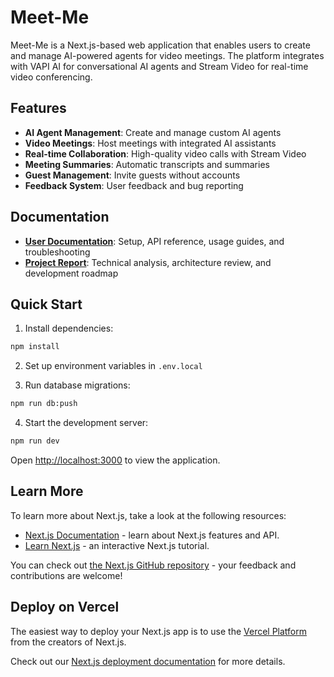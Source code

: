 # Meet-Me

Meet-Me is a Next.js-based web application that enables users to create and manage AI-powered agents for video meetings. The platform integrates with VAPI AI for conversational AI agents and Stream Video for real-time video conferencing.

## Features

- **AI Agent Management**: Create and manage custom AI agents
- **Video Meetings**: Host meetings with integrated AI assistants
- **Real-time Collaboration**: High-quality video calls with Stream Video
- **Meeting Summaries**: Automatic transcripts and summaries
- **Guest Management**: Invite guests without accounts
- **Feedback System**: User feedback and bug reporting

## Documentation

- **[User Documentation](docs/README.md)**: Setup, API reference, usage guides, and troubleshooting
- **[Project Report](docs/PROJECT_REPORT.md)**: Technical analysis, architecture review, and development roadmap

## Quick Start

1. Install dependencies:
```bash
npm install
```

2. Set up environment variables in `.env.local`

3. Run database migrations:
```bash
npm run db:push
```

4. Start the development server:
```bash
npm run dev
```

Open [http://localhost:3000](http://localhost:3000) to view the application.

## Learn More

To learn more about Next.js, take a look at the following resources:

- [Next.js Documentation](https://nextjs.org/docs) - learn about Next.js features and API.
- [Learn Next.js](https://nextjs.org/learn) - an interactive Next.js tutorial.

You can check out [the Next.js GitHub repository](https://github.com/vercel/next.js) - your feedback and contributions are welcome!

## Deploy on Vercel

The easiest way to deploy your Next.js app is to use the [Vercel Platform](https://vercel.com/new?utm_medium=default-template&filter=next.js&utm_source=create-next-app&utm_campaign=create-next-app-readme) from the creators of Next.js.

Check out our [Next.js deployment documentation](https://nextjs.org/docs/app/building-your-application/deploying) for more details.
